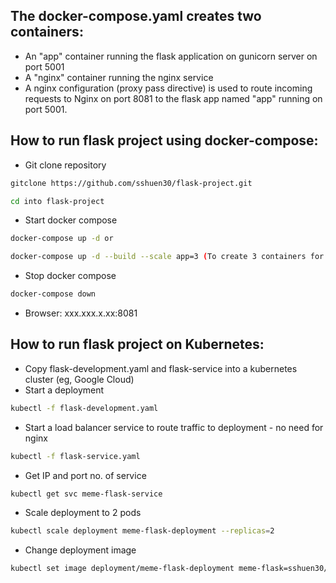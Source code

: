 ## The docker-compose.yaml creates two containers:
- An "app" container running the flask application on gunicorn server on port 5001
- A "nginx" container running the nginx service
- A nginx configuration (proxy pass directive) is used to route incoming requests to Nginx on port 8081 to the flask app named "app" running on port 5001. 

## How to run flask project using docker-compose:
- Git clone repository
``` bash
gitclone https://github.com/sshuen30/flask-project.git
```
``` bash
cd into flask-project
```
- Start docker compose
``` bash
docker-compose up -d or 

docker-compose up -d --build --scale app=3 (To create 3 containers for app)
```
- Stop docker compose
``` bash
docker-compose down
```
- Browser: xxx.xxx.x.xx:8081

## How to run flask project on Kubernetes:
- Copy flask-development.yaml and flask-service into a kubernetes cluster (eg, Google Cloud)
- Start a deployment
``` bash
kubectl -f flask-development.yaml
```
- Start a load balancer service to route traffic to deployment - no need for nginx
``` bash
kubectl -f flask-service.yaml 
```
- Get IP and port no. of service
``` bash
kubectl get svc meme-flask-service 
```
- Scale deployment to 2 pods
``` bash
kubectl scale deployment meme-flask-deployment --replicas=2 
```
- Change deployment image
``` bash
kubectl set image deployment/meme-flask-deployment meme-flask=sshuen30/flask-app:v1 
```

